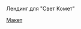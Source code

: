 <p>Лендинг для "Свет Комет"</p>

<a href="https://bessondi.github.io/Svet-Komet/index.html">Макет<a>
